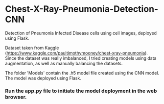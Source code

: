 # Chest-X-Ray-Pneumonia-Detection-CNN
Detection of Pneumonia Infected Disease cells using cell images, deployed using Flask.




Dataset taken from Kaggle (https://www.kaggle.com/paultimothymooney/chest-xray-pneumonia). Since the dataset was really imbalanced, I tried creating models using data augmentation, as well as manually balancing the datasets. 


The folder 'Models' contain the .h5 model file created using the CNN model.  
The model was deployed using Flask. 



### Run the app.py file to initiate the model deployment in the web browser. 
